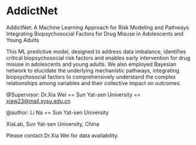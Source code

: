 # AddictNet
AddictNet: A Machine Learning Approach for Risk Modeling and Pathways Integrating Biopsychosocial Factors for Drug Misuse in Adolescents and Young Adults


This ML predictive model, designed to address data imbalance, identifies critical biopsychosocial risk factors and enables early intervention for drug misuse in adolescents and young adults. We also employed Bayesian network to elucidate the underlying mechanistic pathways, integrating biopsychosocial factors to comprehensively understand the complex relationships among variables and their collective impact on outcomes.


@Supervisor: Dr.Xia Wei == Sun Yat-sen University == xiaw23@mail.sysu.edu.cn

@author: Li Na == Sun Yat-sen University


XiaLab, Sun Yat-sen University, China

Please contact Dr.Xia Wei for data availability.


